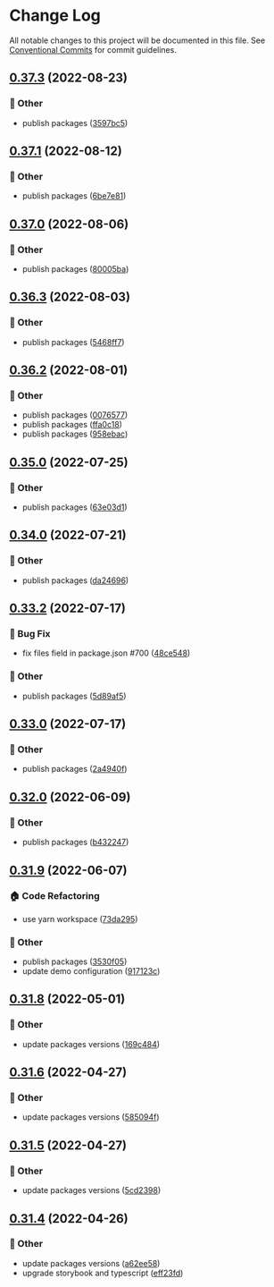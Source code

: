 # Change Log

All notable changes to this project will be documented in this file.
See [Conventional Commits](https://conventionalcommits.org) for commit guidelines.

## [0.37.3](https://github.com/daybrush/moveable/blob/master/packages/preact-moveable/compare/preact-moveable@0.37.1...preact-moveable@0.37.3) (2022-08-23)


### :mega: Other

* publish packages ([3597bc5](https://github.com/daybrush/moveable/blob/master/packages/preact-moveable/commit/3597bc5fd58cdec56fd4ff8916380a6f3709f7f5))



## [0.37.1](https://github.com/daybrush/moveable/blob/master/packages/preact-moveable/compare/preact-moveable@0.37.0...preact-moveable@0.37.1) (2022-08-12)


### :mega: Other

* publish packages ([6be7e81](https://github.com/daybrush/moveable/blob/master/packages/preact-moveable/commit/6be7e8122b8edd2e323a039cdbb73381de74e14f))



## [0.37.0](https://github.com/daybrush/moveable/blob/master/packages/preact-moveable/compare/preact-moveable@0.36.3...preact-moveable@0.37.0) (2022-08-06)


### :mega: Other

* publish packages ([80005ba](https://github.com/daybrush/moveable/blob/master/packages/preact-moveable/commit/80005bada5651afd0c5487a193ab321b22ab1b55))



## [0.36.3](https://github.com/daybrush/moveable/blob/master/packages/preact-moveable/compare/preact-moveable@0.36.2...preact-moveable@0.36.3) (2022-08-03)


### :mega: Other

* publish packages ([5468ff7](https://github.com/daybrush/moveable/blob/master/packages/preact-moveable/commit/5468ff763bfa3f30e637ce8f504af09152b22c5c))



## [0.36.2](https://github.com/daybrush/moveable/blob/master/packages/preact-moveable/compare/preact-moveable@0.35.0...preact-moveable@0.36.2) (2022-08-01)


### :mega: Other

* publish packages ([0076577](https://github.com/daybrush/moveable/blob/master/packages/preact-moveable/commit/00765776ba92b5ca691c1aefd1c20687952373d9))
* publish packages ([ffa0c18](https://github.com/daybrush/moveable/blob/master/packages/preact-moveable/commit/ffa0c18bb6970d6f8d88a49db23b11620e704618))
* publish packages ([958ebac](https://github.com/daybrush/moveable/blob/master/packages/preact-moveable/commit/958ebace6032eafb17f1ce366394b440671b45b3))



## [0.35.0](https://github.com/daybrush/moveable/blob/master/packages/preact-moveable/compare/preact-moveable@0.34.0...preact-moveable@0.35.0) (2022-07-25)


### :mega: Other

* publish packages ([63e03d1](https://github.com/daybrush/moveable/blob/master/packages/preact-moveable/commit/63e03d1d5f69e56c7df6d357c58d7acd06932e80))



## [0.34.0](https://github.com/daybrush/moveable/blob/master/packages/preact-moveable/compare/preact-moveable@0.33.2...preact-moveable@0.34.0) (2022-07-21)


### :mega: Other

* publish packages ([da24696](https://github.com/daybrush/moveable/blob/master/packages/preact-moveable/commit/da24696977c24b6ea54a433192d15bb7ecbc62e9))



## [0.33.2](https://github.com/daybrush/moveable/blob/master/packages/preact-moveable/compare/preact-moveable@0.33.0...preact-moveable@0.33.2) (2022-07-17)


### :bug: Bug Fix

* fix files field in package.json #700 ([48ce548](https://github.com/daybrush/moveable/blob/master/packages/preact-moveable/commit/48ce548438dd0a7da9f544730b2fc3ab65073775))


### :mega: Other

* publish packages ([5d89af5](https://github.com/daybrush/moveable/blob/master/packages/preact-moveable/commit/5d89af521d1a288d4d9ca7923e0e9654e8f97d53))



## [0.33.0](https://github.com/daybrush/moveable/blob/master/packages/preact-moveable/compare/preact-moveable@0.32.0...preact-moveable@0.33.0) (2022-07-17)


### :mega: Other

* publish packages ([2a4940f](https://github.com/daybrush/moveable/blob/master/packages/preact-moveable/commit/2a4940f74997fae24c7d77c553a6bc6be1301d40))



## [0.32.0](https://github.com/daybrush/moveable/blob/master/packages/preact-moveable/compare/preact-moveable@0.31.9...preact-moveable@0.32.0) (2022-06-09)


### :mega: Other

* publish packages ([b432247](https://github.com/daybrush/moveable/blob/master/packages/preact-moveable/commit/b4322470bcd3bb05fc67d2c89eedd737f8b4b67a))



## [0.31.9](https://github.com/daybrush/moveable/blob/master/packages/preact-moveable/compare/preact-moveable@0.31.8...preact-moveable@0.31.9) (2022-06-07)


### :house: Code Refactoring

* use yarn workspace ([73da295](https://github.com/daybrush/moveable/blob/master/packages/preact-moveable/commit/73da295064845a3791782c1777a9c555272a0af0))


### :mega: Other

* publish packages ([3530f05](https://github.com/daybrush/moveable/blob/master/packages/preact-moveable/commit/3530f0526081b0c010e6c964265b466713f0212e))
* update demo configuration ([917123c](https://github.com/daybrush/moveable/blob/master/packages/preact-moveable/commit/917123cdea2830e8e8f4a8d7b2a99654f16682ef))



## [0.31.8](https://github.com/daybrush/moveable/blob/master/packages/preact-moveable/compare/preact-moveable@0.31.6...preact-moveable@0.31.8) (2022-05-01)


### :mega: Other

* update packages versions ([169c484](https://github.com/daybrush/moveable/blob/master/packages/preact-moveable/commit/169c48417bb4bc07c59e227c545e379dbf43d15b))



## [0.31.6](https://github.com/daybrush/moveable/blob/master/packages/preact-moveable/compare/preact-moveable@0.31.5...preact-moveable@0.31.6) (2022-04-27)


### :mega: Other

* update packages versions ([585094f](https://github.com/daybrush/moveable/blob/master/packages/preact-moveable/commit/585094f76ec6e1556159ac357d6ac83ebab953ae))



## [0.31.5](https://github.com/daybrush/moveable/blob/master/packages/preact-moveable/compare/preact-moveable@0.31.4...preact-moveable@0.31.5) (2022-04-27)


### :mega: Other

* update packages versions ([5cd2398](https://github.com/daybrush/moveable/blob/master/packages/preact-moveable/commit/5cd2398dbb4dbbda24032641fe5bf111780b75fc))



## [0.31.4](https://github.com/daybrush/moveable/blob/master/packages/preact-moveable/compare/preact-moveable@0.31.3...preact-moveable@0.31.4) (2022-04-26)


### :mega: Other

* update packages versions ([a62ee58](https://github.com/daybrush/moveable/blob/master/packages/preact-moveable/commit/a62ee58b9bc32f06edc95d55ea28b60c20881ac4))
* upgrade storybook and typescript ([eff23fd](https://github.com/daybrush/moveable/blob/master/packages/preact-moveable/commit/eff23fd7340964ed0e3e6f5930e56558c4d91d18))
